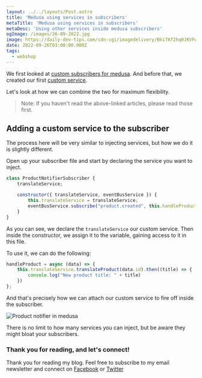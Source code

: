 ```yaml
---
layout: ../../layouts/Post.astro
title: 'Medusa using services in subscribers'
metaTitle: 'Medusa using services in subscribers'
metaDesc: 'Using other services inside medusa subscribers'
ogImage: /images/26-09-2022.jpg
image: https://daily-dev-tips.com/cdn-cgi/imagedelivery/Bki7Af2hq0JKVFw1XYYMQg/0e290aa0-7f7a-4290-370b-290d54927e00
date: 2022-09-26T03:00:00.000Z
tags:
  - webshop
---
```

We first looked at [custom subscribers for medusa](https://daily-dev-tips.com/posts/creating-a-subscriber-in-medusa/).
And before that, we created our first [custom service](https://daily-dev-tips.com/posts/using-existing-services-in-a-custom-medusa-service/).

Let's look at how we can combine the two for maximum flexibility.

> Note: If you haven't read the above-linked articles, please read those first.

## Adding a custom service to the subscriber

The process here will be very similar to injecting services, but how we do it is slightly different.

Open up your subscriber file and start by declaring the service you want to inject.

```js
class ProductNotifierSubscriber {
    translateService;

    constructor({ translateService, eventBusService }) {
        this.translateService = translateService;
        eventBusService.subscribe("product.created", this.handleProduct);
    }
}
```

As you can see, we declare the `translateService` our custom service. Then inside the constructor, we assign it to the variable, gaining access to it in this file.

To use it, we can do the following:

```js
handleProduct = async (data) => {
    this.translateService.translateProduct(data.id).then((title) => {
        console.log("New product title: " + title)
    })
};
```

And that's precisely how we can attach our custom service to fire off inside the subscriber.

![Product notifier in medusa](https://cdn.hashnode.com/res/hashnode/image/upload/v1663307768749/T38aua4tQ.png)

There is no limit to how many services you can inject, but be aware they might bloat your subscribers.

### Thank you for reading, and let's connect!

Thank you for reading my blog. Feel free to subscribe to my email newsletter and connect on [Facebook](https://www.facebook.com/DailyDevTipsBlog) or [Twitter](https://twitter.com/DailyDevTips1)